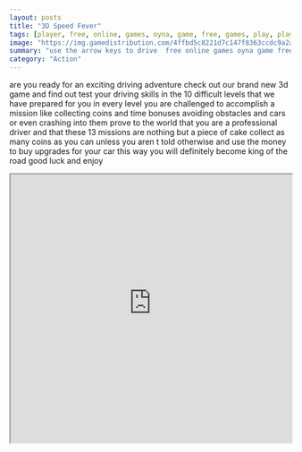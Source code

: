 ```yaml
---
layout: posts
title: "3D Speed Fever"
tags: [player, free, online, games, oyna, game, free, games, play, play, games]
image: "https://img.gamedistribution.com/4ffbd5c8221d7c147f8363ccdc9a2a37.jpg"
summary: "use the arrow keys to drive  free online games oyna game free games play play games"
category: "Action"
---
```


are you ready for an exciting driving adventure check out our brand new 3d game and find out test your driving skills in the 10 difficult levels that we have prepared for you in every level you are challenged to accomplish a mission like collecting coins and time bonuses avoiding obstacles and cars or even crashing into them prove to the world that you are a professional driver and that these 13 missions are nothing but a piece of cake collect as many coins as you can unless you aren t told otherwise and use the money to buy upgrades for your car this way you will definitely become king of the road good luck and enjoy

<iframe width="100%" height="480px;" src="https://flash.gamedistribution.com?game=4ffbd5c8221d7c147f8363ccdc9a2a37"></iframe>